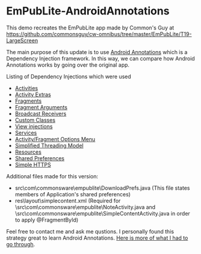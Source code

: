 EmPubLite-AndroidAnnotations
============================

This demo recreates the EmPubLite app made by Common's Guy at <a href="https://github.com/commonsguy/cw-omnibus/tree/master/EmPubLite/T19-LargeScreen" target="_blank">https://github.com/commonsguy/cw-omnibus/tree/master/EmPubLite/T19-LargeScreen</a>

The main purpose of this update is to use <a href="http://androidannotations.org/" target="_blank">Android Annotations</a> which is a Dependency Injection framework.
In this way, we can compare how Android Annotations works by going over the original app.

Listing of Dependency Injections which were used

<ul>
<li><a href="https://github.com/excilys/androidannotations/wiki/Enhance%20Activities" target="_blank">Activities</a></li>
<li><a href="https://github.com/excilys/androidannotations/wiki/Extras" target="_blank">Activity Extras</a></li>
<li><a href="https://github.com/excilys/androidannotations/wiki/Enhance-Fragments" target="_blank">Fragments</a></li>
<li><a href="https://github.com/excilys/androidannotations/wiki/FragmentArg" target="_blank">Fragment Arguments</a>
<li><a href="https://github.com/excilys/androidannotations/wiki/Enhance%20BroadcastReceivers" target="_blank">Broadcast Receivers</a></li>
<li><a href="https://github.com/excilys/androidannotations/wiki/Enhance%20custom%20classes" target="_blank">Custom Classes</a></li>
<li><a href="https://github.com/excilys/androidannotations/wiki/Injecting-Views" target="_blank">View injections</a></li>
<li><a href="https://github.com/excilys/androidannotations/wiki/Enhance%20Services" target="_blank">Services</a></li>
<li><a href="https://github.com/excilys/androidannotations/wiki/Handling%20Options%20Menu" target="_blank">Activity/Fragment Options Menu</a></li>
<li><a href="https://github.com/excilys/androidannotations/wiki/WorkingWithThreads" target="_blank">Simplified Threading Model</a></li>
<li><a href="https://github.com/excilys/androidannotations/wiki/Resources" target="_blank">Resources</a></li>
<li><a href="https://github.com/excilys/androidannotations/wiki/SharedPreferencesHelpers" target="_blank">Shared Preferences</a></li>
<li><a href="https://github.com/excilys/androidannotations/wiki/Simple-HTTPS" target="_blank">Simple HTTPS</a></li>
</ul>


Additional files made for this version:<br/>
<ul>
<li>src\com\commonsware\empublite\DownloadPrefs.java (This file states members of Application's shared preferences)</li>
<li>res\layout\simplecontent.xml (Required for \src\com\commonsware\empublite\NoteActivity.java and \src\com\commonsware\empublite\SimpleContentActivity.java in order to apply @FragmentById)</li>
</ul>

Feel free to contact me and ask me qustions. I personally found this strategy great to learn Android Annotations. <a href="http://juanmendez.info/android-annotations-demo/" target="_blank">Here is more of what I had to go through</a>.
